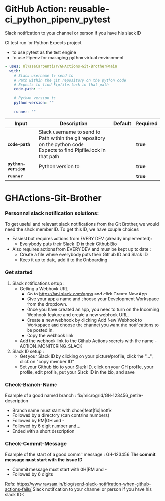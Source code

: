 <!-- start branding -->
<!-- end branding -->
<!-- start title -->

# GitHub Action: reusable-ci_python_pipenv_pytest

<!-- end title -->
<!-- start badges -->
<!-- end badges -->
<!-- start description -->

Slack notification to your channel or person if you have his slack ID

CI test run for Python
Expects project

- to use pytest as the test engine
- to use Pipenv for managing python virtual environment

<!-- end description -->
<!-- start contents -->
<!-- end contents -->
<!-- start usage -->

```yaml
- uses: UlysseCarpentier/GHActions-Git-Brother@main
  with:
    # Slack username to send to
    # Path within the git repository on the python code
    # Expects to find Pipfile.lock in that path
    code-path: ""

    # Python version to
    python-version: ""

    runner: ""
```

<!-- end usage -->
<!-- start inputs -->

| **Input**                       | **Description**                                                                                                                 | **Default** | **Required** |
| ------------------------------- | ------------------------------------------------------------------------------------------------------------------------------- | ----------- | ------------ |
| **<code>code-path</code>**      | Slack username to send to<br />Path within the git repository on the python code<br />Expects to find Pipfile.lock in that path |             | **true**     |
| **<code>python-version</code>** | Python version to                                                                                                               |             | **true**     |
| **<code>runner</code>**         |                                                                                                                                 |             | **true**     |

<!-- end inputs -->
<!-- start outputs -->
<!-- end outputs -->
<!-- start [.github/ghadocs/examples/] -->
<!-- end [.github/ghadocs/examples/] -->

# GHActions-Git-Brother

### Personnal slack notification solutions:

To get useful and relevant slack notifications from the Git Brother, we would need the slack member ID.
To get this ID, we have couple choices:

- Easiest but requires actions from EVERY DEV (already implemented):
  - Everybody puts their Slack ID in their Github Bio
- Also requires actions from EVERY DEV and must be kept up to date :
  - Create a file where everybody puts their Github ID and Slack ID
  - Keep it up to date, add it to the Onboarding

### Get started

1. Slack notifications setup :
   - Getting a Webhook URL
     - Go to https://api.slack.com/apps and click Create New App.
     - Give your app a name and choose your Development Workspace from the dropdown.
     - Once you have created an app, you need to turn on the Incoming Webhook feature and create a new webhook URL.
     - Create a new webhook by clicking Add New Webhook to Workspace and choose the channel you want the notifications to be posted in.
     - Copy the webhook link
   - Add the webhook link to the Github Actions secrets with the name - ACTION_MONITORING_SLACK
2. Slack ID setup :
   - Get your Slack ID by clicking on your picture/profile, click the "...", click on "copy member ID"
   - Set your Github bio to your Slack ID, click on your GH profile, your profile, edit profile, put your Slack ID in the bio, and save

### Check-Branch-Name

Example of a good named branch : fix/microgrid/GH-123456_petite-description

- Branch name must start with chore|feat|fix|hotfix
- Followed by a directory (can contains numbers)
- Followed by RM|GH and -
- Followed by 6 digit number and \_
- Ended with a short description

### Check-Commit-Message

Example of the start of a good commit message : GH-123456
**The commit message must start with the issue ID**

- Commit message must start with GH|RM and -
- Followed by 6 digits

Refs:
https://www.ravsam.in/blog/send-slack-notification-when-github-actions-fails/
Slack notification to your channel or person if you have his slack ID<
